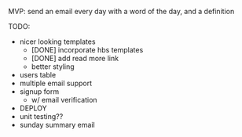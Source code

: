 MVP: send an email every day with a word of the day, and a definition 

TODO: 

- nicer looking templates
  - [DONE] incorporate hbs templates
  - [DONE] add read more link
  - better styling
- users table 
- multiple email support
- signup form
  - w/ email verification
- DEPLOY
- unit testing??
- sunday summary email